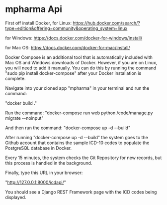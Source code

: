 # mpharma Api
First off install Docker, 
for Linux: 
https://hub.docker.com/search/?type=edition&offering=community&operating_system=linux

for Windows:
https://docs.docker.com/docker-for-windows/install/

for Mac OS:
https://docs.docker.com/docker-for-mac/install/


Docker Compose is an additional tool that is automatically included with Mac OS and Windows downloads of Docker. However, if you are on Linux, you will need to add it manually. You can do this by running the command "sudo pip install docker-compose" after your Docker installation is complete.

Navigate into your cloned app "mpharma" in your terminal and run the command:

  "docker build ."
  
Run the command: "docker-compose run web python /code/manage.py migrate --noinput"

And then run the command: "docker-compose up -d --build"

After running  "docker-compose up -d --build"  the system goes to the Github account that contains the sample ICD-10 codes to populate the PostgreSQL database in Docker.

Every 15 minutes, the system checks the Git Repository for new records, but this process is handled in the background.

Finally, type this URL in your browser:

  "http://127.0.0.1:8000/icdapi/"
  
You should see a Django REST Framework page with the ICD codes being displayed.
